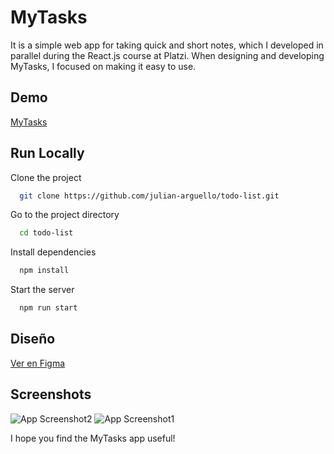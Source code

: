 # MyTasks

It is a simple web app for taking quick and short notes, which I developed in parallel during the React.js course at Platzi. When designing and developing MyTasks, I focused on making it easy to use.

## Demo

[MyTasks](https://julian-arguello.github.io/todo-list/)

## Run Locally

Clone the project

```bash
  git clone https://github.com/julian-arguello/todo-list.git
```

Go to the project directory

```bash
  cd todo-list
```

Install dependencies

```bash
  npm install
```

Start the server

```bash
  npm run start
```

## Diseño
[Ver en Figma](https://www.figma.com/file/Jjs7dkFyjVsiNZnR20TJ7z/Todo-list?type=design&node-id=0%3A1&mode=design&t=KF6UxQMhwi7QxB0F-1)

## Screenshots

![App Screenshot2](https://github.com/user-attachments/assets/23d77f4b-e3b6-40dd-9555-ab2fbc074684)
![App Screenshot1](https://github.com/user-attachments/assets/3dde3b64-fe2f-4401-a330-e0d241ea5730)

I hope you find the MyTasks app useful!
